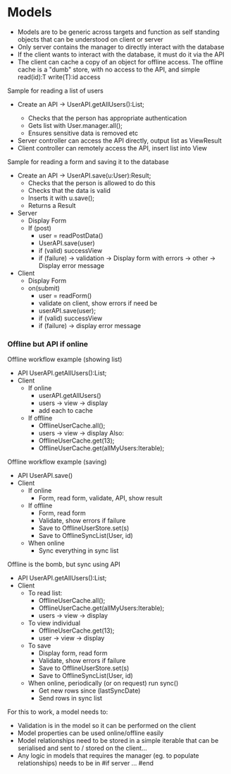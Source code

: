 Models
======

 * Models are to be generic across targets and function as self standing objects that can be understood on client or server
 * Only server contains the manager to directly interact with the database
 * If the client wants to interact with the database, it must do it via the API
 * The client can cache a copy of an object for offline access.  The offline cache is a "dumb" store, with no access to the API, and simple read(id):T write(T):id access
 
Sample for reading a list of users

 * Create an API -> UserAPI.getAllUsers():List<User>;
 	* Checks that the person has appropriate authentication
 	* Gets list with User.manager.all();
 	* Ensures sensitive data is removed etc
 * Server controller can access the API directly, output list as ViewResult
 * Client controller can remotely access the API, insert list into View

Sample for reading a form and saving it to the database

 * Create an API -> UserAPI.save(u:User):Result;
 	* Checks that the person is allowed to do this
 	* Checks that the data is valid
 	* Inserts it with u.save();
 	* Returns a Result
 * Server
 	* Display Form
 	* If (post)
 		* user = readPostData()
 		* UserAPI.save(user)
 		* if (valid) successView
 		* if (failure) -> validation -> Display form with errors
 		               -> other -> Display error message
 * Client
 	* Display Form
 	* on(submit)
 		* user = readForm()
 		* validate on client, show errors if need be
 		* userAPI.save(user);
 		* if (valid) successView
 		* if (failure) -> display error message

### Offline but API if online

Offline workflow example (showing list)

 * API UserAPI.getAllUsers():List<User>;
 * Client
 	* If online
 		* userAPI.getAllUsers()
 		* users -> view -> display
 		* add each to cache
 	* If offline
 		* OfflineUserCache.all();
 		* users -> view -> display
 		Also:
 		* OfflineUserCache.get(13);
 		* OfflineUserCache.get(allMyUsers:Iterable<SId>);

Offline workflow example (saving)

 * API UserAPI.save()
 * Client
 	* If online
 		* Form, read form, validate, API, show result
 	* If offline
 		* Form, read form
 		* Validate, show errors if failure
 		* Save to OfflineUserStore.set(s)
 		* Save to OfflineSyncList(User, id)
 	* When online
 		* Sync everything in sync list

Offline is the bomb, but sync using API

 * API UserAPI.getAllUsers():List<User>;
 * Client
 	* To read list:
 		* OfflineUserCache.all();
 		* OfflineUserCache.get(allMyUsers:Iterable<SId>);
 		* users -> view -> display
  	* To view individual
 		* OfflineUserCache.get(13);
 		* user -> view -> display
 	* To save
 		* Display form, read form
 		* Validate, show errors if failure
 		* Save to OfflineUserStore.set(s)
 		* Save to OfflineSyncList(User, id)
 	* When online, periodically (or on request) run sync()
 		* Get new rows since (lastSyncDate)
 		* Send rows in sync list


For this to work, a model needs to:

 * Validation is in the model so it can be performed on the client
 * Model properties can be used online/offline easily
 * Model relationships need to be stored in a simple iterable that can be serialised and sent to / stored on the client...
 * Any logic in models that requires the manager (eg. to populate relationships) needs to be in #if server ... #end